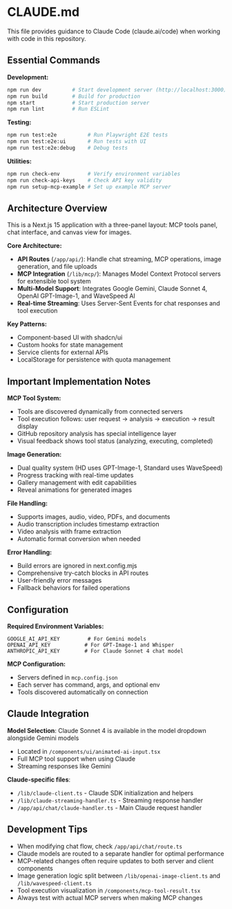 # CLAUDE.md

This file provides guidance to Claude Code (claude.ai/code) when working with code in this repository.

## Essential Commands

**Development:**
```bash
npm run dev          # Start development server (http://localhost:3000)
npm run build        # Build for production
npm start            # Start production server
npm run lint         # Run ESLint
```

**Testing:**
```bash
npm run test:e2e          # Run Playwright E2E tests
npm run test:e2e:ui       # Run tests with UI
npm run test:e2e:debug    # Debug tests
```

**Utilities:**
```bash
npm run check-env         # Verify environment variables
npm run check-api-keys    # Check API key validity
npm run setup-mcp-example # Set up example MCP server
```

## Architecture Overview

This is a Next.js 15 application with a three-panel layout: MCP tools panel, chat interface, and canvas view for images.

**Core Architecture:**
- **API Routes** (`/app/api/`): Handle chat streaming, MCP operations, image generation, and file uploads
- **MCP Integration** (`/lib/mcp/`): Manages Model Context Protocol servers for extensible tool system
- **Multi-Model Support**: Integrates Google Gemini, Claude Sonnet 4, OpenAI GPT-Image-1, and WaveSpeed AI
- **Real-time Streaming**: Uses Server-Sent Events for chat responses and tool execution

**Key Patterns:**
- Component-based UI with shadcn/ui
- Custom hooks for state management
- Service clients for external APIs
- LocalStorage for persistence with quota management

## Important Implementation Notes

**MCP Tool System:**
- Tools are discovered dynamically from connected servers
- Tool execution follows: user request → analysis → execution → result display
- GitHub repository analysis has special intelligence layer
- Visual feedback shows tool status (analyzing, executing, completed)

**Image Generation:**
- Dual quality system (HD uses GPT-Image-1, Standard uses WaveSpeed)
- Progress tracking with real-time updates
- Gallery management with edit capabilities
- Reveal animations for generated images

**File Handling:**
- Supports images, audio, video, PDFs, and documents
- Audio transcription includes timestamp extraction
- Video analysis with frame extraction
- Automatic format conversion when needed

**Error Handling:**
- Build errors are ignored in next.config.mjs
- Comprehensive try-catch blocks in API routes
- User-friendly error messages
- Fallback behaviors for failed operations

## Configuration

**Required Environment Variables:**
```
GOOGLE_AI_API_KEY         # For Gemini models
OPENAI_API_KEY           # For GPT-Image-1 and Whisper
ANTHROPIC_API_KEY        # For Claude Sonnet 4 chat model
```

**MCP Configuration:**
- Servers defined in `mcp.config.json`
- Each server has command, args, and optional env
- Tools discovered automatically on connection

## Claude Integration

**Model Selection**: Claude Sonnet 4 is available in the model dropdown alongside Gemini models
- Located in `/components/ui/animated-ai-input.tsx`
- Full MCP tool support when using Claude
- Streaming responses like Gemini

**Claude-specific files**:
- `/lib/claude-client.ts` - Claude SDK initialization and helpers
- `/lib/claude-streaming-handler.ts` - Streaming response handler
- `/app/api/chat/claude-handler.ts` - Main Claude request handler

## Development Tips

- When modifying chat flow, check `/app/api/chat/route.ts`
- Claude models are routed to a separate handler for optimal performance
- MCP-related changes often require updates to both server and client components
- Image generation logic split between `/lib/openai-image-client.ts` and `/lib/wavespeed-client.ts`
- Tool execution visualization in `/components/mcp-tool-result.tsx`
- Always test with actual MCP servers when making MCP changes